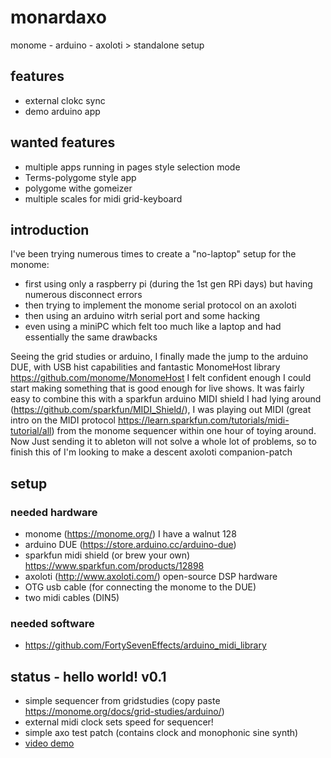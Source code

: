 # monardaxo
monome - arduino - axoloti > standalone setup


## features
- external clokc sync
- demo arduino app

## wanted features
- multiple apps running in pages style selection mode
- Terms-polygome style app
- polygome withe gomeizer
- multiple scales for midi grid-keyboard

## introduction
I've been trying numerous times to create a "no-laptop" setup for the monome:
 - first using only a raspberry pi (during the 1st gen RPi days) but having numerous disconnect errors
 - then trying to implement the monome serial protocol on an axoloti
 - then using an arduino witrh serial port and some hacking
 - even using a miniPC which felt too much like a laptop and had essentially the same drawbacks

Seeing the grid studies or arduino, I finally made the jump to the arduino DUE, with USB hist capabilities and fantastic MonomeHost library https://github.com/monome/MonomeHost I felt confident enough I could start making something that is good enough for live shows. It was fairly easy to combine this with a sparkfun arduino MIDI shield I had lying around (https://github.com/sparkfun/MIDI_Shield/), I was playing out MIDI (great intro on the MIDI protocol https://learn.sparkfun.com/tutorials/midi-tutorial/all) from the monome sequencer within one hour of toying around. 
Now Just sending it to ableton will not solve a whole lot of problems, so to finish this of I'm looking to make a descent axoloti companion-patch

## setup
### needed hardware
- monome (https://monome.org/) I have a walnut 128
- arduino DUE (https://store.arduino.cc/arduino-due)
- sparkfun midi shield (or brew your own) https://www.sparkfun.com/products/12898
- axoloti (http://www.axoloti.com/) open-source DSP hardware 
- OTG usb cable (for connecting the monome to the DUE)
- two midi cables (DIN5)

### needed software
- https://github.com/FortySevenEffects/arduino_midi_library


## status - hello world! v0.1
- simple sequencer from gridstudies (copy paste https://monome.org/docs/grid-studies/arduino/)
- external midi clock sets speed for sequencer!
- simple axo test patch (contains clock and monophonic sine synth)
- [video demo](https://photos.app.goo.gl/46T9G2FQWuUtTKzF3)









